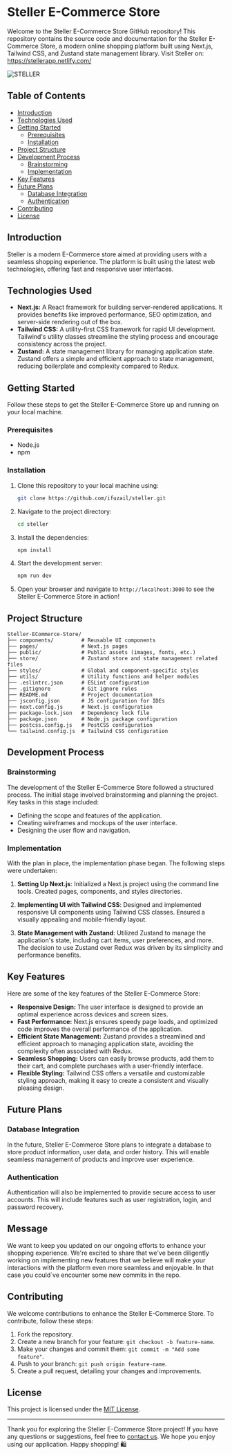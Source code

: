# Steller E-Commerce Store

Welcome to the Steller E-Commerce Store GitHub repository! This repository contains the source code and documentation for the Steller E-Commerce Store, a modern online shopping platform built using Next.js, Tailwind CSS, and Zustand state management library.
Visit Steller on: https://stellerapp.netlify.com/

![STELLER](https://github.com/ifuzail/steller/assets/135622982/2dd3eb41-9776-4c0c-a298-5587b73838dd)


## Table of Contents

- [Introduction](#introduction)
- [Technologies Used](#technologies-used)
- [Getting Started](#getting-started)
  - [Prerequisites](#prerequisites)
  - [Installation](#installation)
- [Project Structure](#project-structure)
- [Development Process](#development-process)
  - [Brainstorming](#brainstorming)
  - [Implementation](#implementation)
- [Key Features](#key-features)
- [Future Plans](#future-plans)
  - [Database Integration](#database-integration)
  - [Authentication](#authentication)
- [Contributing](#contributing)
- [License](#license)

## Introduction

Steller is a modern E-Commerce store aimed at providing users with a seamless shopping experience. The platform is built using the latest web technologies, offering fast and responsive user interfaces.

## Technologies Used

- **Next.js:** A React framework for building server-rendered applications. It provides benefits like improved performance, SEO optimization, and server-side rendering out of the box.
- **Tailwind CSS:** A utility-first CSS framework for rapid UI development. Tailwind's utility classes streamline the styling process and encourage consistency across the project.
- **Zustand:** A state management library for managing application state. Zustand offers a simple and efficient approach to state management, reducing boilerplate and complexity compared to Redux.

## Getting Started

Follow these steps to get the Steller E-Commerce Store up and running on your local machine.

### Prerequisites

- Node.js
- npm

### Installation

1. Clone this repository to your local machine using:

   ```bash
   git clone https://github.com/ifuzail/steller.git
   ```

2. Navigate to the project directory:

   ```bash
   cd steller
   ```

3. Install the dependencies:

   ```bash
   npm install
   ```

4. Start the development server:

   ```bash
   npm run dev
   ```

5. Open your browser and navigate to `http://localhost:3000` to see the Steller E-Commerce Store in action!

## Project Structure
```
Steller-ECommerce-Store/
├── components/         # Reusable UI components
├── pages/              # Next.js pages
├── public/             # Public assets (images, fonts, etc.)
├── store/              # Zustand store and state management related files
├── styles/             # Global and component-specific styles
├── utils/              # Utility functions and helper modules
├── .eslintrc.json      # ESLint configuration
├── .gitignore          # Git ignore rules
├── README.md           # Project documentation
├── jsconfig.json       # JS configuration for IDEs
├── next.config.js      # Next.js configuration
├── package-lock.json   # Dependency lock file
├── package.json        # Node.js package configuration
├── postcss.config.js   # PostCSS configuration
└── tailwind.config.js  # Tailwind CSS configuration
```



## Development Process

### Brainstorming

The development of the Steller E-Commerce Store followed a structured process. The initial stage involved brainstorming and planning the project. Key tasks in this stage included:

- Defining the scope and features of the application.
- Creating wireframes and mockups of the user interface.
- Designing the user flow and navigation.

### Implementation

With the plan in place, the implementation phase began. The following steps were undertaken:

1. **Setting Up Next.js**: Initialized a Next.js project using the command line tools. Created pages, components, and styles directories.

2. **Implementing UI with Tailwind CSS**: Designed and implemented responsive UI components using Tailwind CSS classes. Ensured a visually appealing and mobile-friendly layout.

3. **State Management with Zustand**: Utilized Zustand to manage the application's state, including cart items, user preferences, and more. The decision to use Zustand over Redux was driven by its simplicity and performance benefits.

## Key Features

Here are some of the key features of the Steller E-Commerce Store:

- **Responsive Design:** The user interface is designed to provide an optimal experience across devices and screen sizes.
- **Fast Performance:** Next.js ensures speedy page loads, and optimized code improves the overall performance of the application.
- **Efficient State Management:** Zustand provides a streamlined and efficient approach to managing application state, avoiding the complexity often associated with Redux.
- **Seamless Shopping:** Users can easily browse products, add them to their cart, and complete purchases with a user-friendly interface.
- **Flexible Styling:** Tailwind CSS offers a versatile and customizable styling approach, making it easy to create a consistent and visually pleasing design.

## Future Plans

### Database Integration

In the future, Steller E-Commerce Store plans to integrate a database to store product information, user data, and order history. This will enable seamless management of products and improve user experience.

### Authentication

Authentication will also be implemented to provide secure access to user accounts. This will include features such as user registration, login, and password recovery.

## Message 
We want to keep you updated on our ongoing efforts to enhance your shopping experience. We're excited to share that we've been diligently working on implementing new features that we believe will make your interactions with the platform even more seamless and enjoyable.
In that case you could`ve encounter some new commits in the repo.

## Contributing

We welcome contributions to enhance the Steller E-Commerce Store. To contribute, follow these steps:

1. Fork the repository.
2. Create a new branch for your feature: `git checkout -b feature-name`.
3. Make your changes and commit them: `git commit -m "Add some feature"`.
4. Push to your branch: `git push origin feature-name`.
5. Create a pull request, detailing your changes and improvements.

## License

This project is licensed under the [MIT License](link_to_license_file).

---

Thank you for exploring the Steller E-Commerce Store project! If you have any questions or suggestions, feel free to [contact us](mailto:ifuzail1234@gmail.com). We hope you enjoy using our application. Happy shopping! 🛍️

